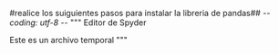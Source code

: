 #realice los suiguientes pasos para instalar la libreria de pandas## -*- coding: utf-8 -*-
"""
Editor de Spyder

Este es un archivo temporal
"""

